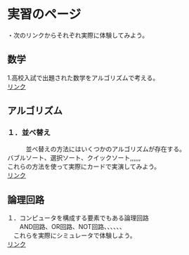 <h1>実習のページ</h1>

・次のリンクからそれぞれ実際に体験してみよう。<p>


<h2>数学</h2>
1.高校入試で出題された数学をアルゴリズムで考える。<br>
<a href="https://y2020am.github.io/Entrance_Q5">リンク</a>


<h2>アルゴリズム</h2>
<h3>１．並べ替え</h3>
　　　並べ替えの方法にはいくつかのアルゴリズムが存在する。<br>
   バブルソート、選択ソート、クイックソート,,,,,,<br>
   これらの方法を使って実際にカードで実演してみよう。<br>
   <a href="https://y2020am.github.io/Sorting_cards">リンク</a>

<h2>論理回路</h2>
１．コンピュータを構成する要素でもある論理回路<br>
　　AND回路、OR回路、NOT回路、、、、、、<br>
  　これらを実際にシミュレータで体験しよう。<br>
   <a href="https://www.falstad.com/circuit/">リンク</a>


